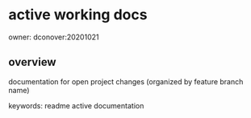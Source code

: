 # active working docs 
owner: dconover:20201021   


## overview
documentation for open project changes (organized by feature branch name)


keywords: readme active documentation
